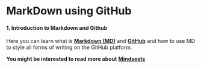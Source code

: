 # MarkDown using GitHub

#### 1. Introduction to Markdown and Github
Here you can learn what is [**Markdown (MD)**](https://naji-albatayneh.github.io/reading-notes/markdown) and [**GitHub**](https://naji-albatayneh.github.io/reading-notes/github) and how to use MD to style all forms of writing on the GitHub platform.


**You might be interested to read more about** [**Mindsests**](https://naji-albatayneh.github.io/reading-notes/)
